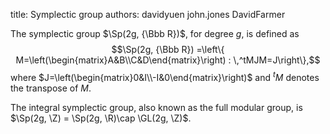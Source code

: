 title: Symplectic group
authors:
    davidyuen
    john.jones
    DavidFarmer

The symplectic group  $\Sp(2g, {\Bbb R})$, for degree $g$,
 is defined as 
$$\Sp(2g, {\Bbb R})
=\left\{
M=\left(\begin{matrix}A&B\\C&D\end{matrix}\right)
:
\,^tMJM=J\right\},$$
where $J=\left(\begin{matrix}0&I\\-I&0\end{matrix}\right)$ and $^tM$ denotes the transpose of $M$.

The integral symplectic group, also known as the full modular group,
is $\Sp(2g, \Z) = \Sp(2g, \R)\cap \GL(2g, \Z)$.
